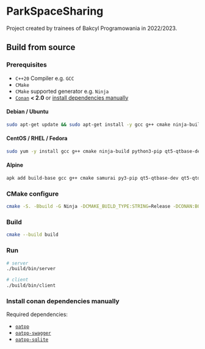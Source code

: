 # ParkSpaceSharing
Project created by trainees of Bakcyl Programowania in 2022/2023.

## Build from source

### Prerequisites
 - `C++20` Compiler e.g. `GCC`
 - `CMake`
 - `CMake` supported generator e.g. `Ninja`
 - [`Conan`](https://conan.io/) **< 2.0** or [install dependencies manually](#install-conan-dependencies-manually)

#### Debian / Ubuntu
```bash
sudo apt-get update && sudo apt-get install -y gcc g++ cmake ninja-build python3-pip qtbase5-dev qtdeclarative5-dev qtquickcontrols2-5-dev && python3 -m pip install --user --upgrade conan==1.59
```

#### CentOS / RHEL / Fedora
```bash
sudo yum -y install gcc g++ cmake ninja-build python3-pip qt5-qtbase-devel qt5-qtdeclarative-devel qt5-qtquickcontrols2-devel && python3 -m pip install --user --upgrade conan==1.59
```

#### Alpine
```bash
apk add build-base gcc g++ cmake samurai py3-pip qt5-qtbase-dev qt5-qtdeclarative-dev qt5-qtquickcontrols2-dev && python3 -m pip install --user --upgrade conan==1.59
```

### CMake configure
```bash
cmake -S. -Bbuild -G Ninja -DCMAKE_BUILD_TYPE:STRING=Release -DCONAN:BOOL=ON
```

### Build
```bash
cmake --build build
```

### Run
```bash
# server
./build/bin/server

# client
./build/bin/client
```

### Install conan dependencies manually
Required dependencies:
 - [`oatpp`](https://github.com/oatpp/oatpp)
 - [`oatpp-swagger`](https://github.com/oatpp/oatpp-swagger)
 - [`oatpp-sqlite`](https://github.com/oatpp/oatpp-sqlite)

